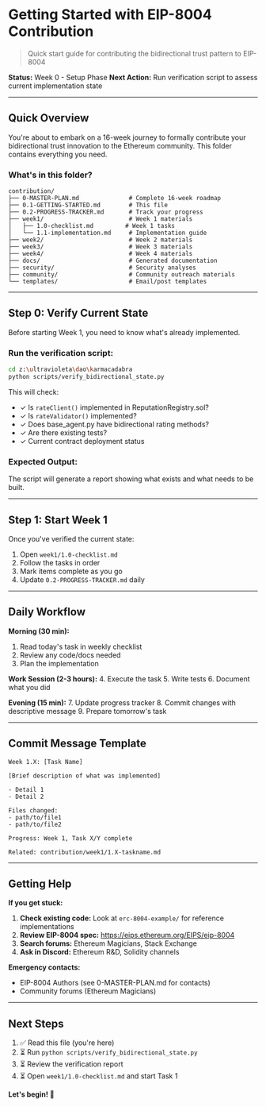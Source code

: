# Getting Started with EIP-8004 Contribution

> Quick start guide for contributing the bidirectional trust pattern to EIP-8004

**Status:** Week 0 - Setup Phase
**Next Action:** Run verification script to assess current implementation state

---

## Quick Overview

You're about to embark on a 16-week journey to formally contribute your bidirectional trust innovation to the Ethereum community. This folder contains everything you need.

### What's in this folder?

```
contribution/
├── 0-MASTER-PLAN.md              # Complete 16-week roadmap
├── 0.1-GETTING-STARTED.md        # This file
├── 0.2-PROGRESS-TRACKER.md       # Track your progress
├── week1/                        # Week 1 materials
│   ├── 1.0-checklist.md         # Week 1 tasks
│   └── 1.1-implementation.md     # Implementation guide
├── week2/                        # Week 2 materials
├── week3/                        # Week 3 materials
├── week4/                        # Week 4 materials
├── docs/                         # Generated documentation
├── security/                     # Security analyses
├── community/                    # Community outreach materials
└── templates/                    # Email/post templates
```

---

## Step 0: Verify Current State

Before starting Week 1, you need to know what's already implemented.

### Run the verification script:

```bash
cd z:\ultravioleta\dao\karmacadabra
python scripts/verify_bidirectional_state.py
```

This will check:
- ✓ Is `rateClient()` implemented in ReputationRegistry.sol?
- ✓ Is `rateValidator()` implemented?
- ✓ Does base_agent.py have bidirectional rating methods?
- ✓ Are there existing tests?
- ✓ Current contract deployment status

### Expected Output:

The script will generate a report showing what exists and what needs to be built.

---

## Step 1: Start Week 1

Once you've verified the current state:

1. Open `week1/1.0-checklist.md`
2. Follow the tasks in order
3. Mark items complete as you go
4. Update `0.2-PROGRESS-TRACKER.md` daily

---

## Daily Workflow

**Morning (30 min):**
1. Read today's task in weekly checklist
2. Review any code/docs needed
3. Plan the implementation

**Work Session (2-3 hours):**
4. Execute the task
5. Write tests
6. Document what you did

**Evening (15 min):**
7. Update progress tracker
8. Commit changes with descriptive message
9. Prepare tomorrow's task

---

## Commit Message Template

```
Week 1.X: [Task Name]

[Brief description of what was implemented]

- Detail 1
- Detail 2

Files changed:
- path/to/file1
- path/to/file2

Progress: Week 1, Task X/Y complete

Related: contribution/week1/1.X-taskname.md
```

---

## Getting Help

**If you get stuck:**

1. **Check existing code:** Look at `erc-8004-example/` for reference implementations
2. **Review EIP-8004 spec:** https://eips.ethereum.org/EIPS/eip-8004
3. **Search forums:** Ethereum Magicians, Stack Exchange
4. **Ask in Discord:** Ethereum R&D, Solidity channels

**Emergency contacts:**
- EIP-8004 Authors (see 0-MASTER-PLAN.md for contacts)
- Community forums (Ethereum Magicians)

---

## Next Steps

1. ✅ Read this file (you're here)
2. ⏳ Run `python scripts/verify_bidirectional_state.py`
3. ⏳ Review the verification report
4. ⏳ Open `week1/1.0-checklist.md` and start Task 1

**Let's begin! 🚀**
